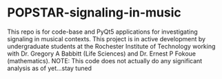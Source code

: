 # POPSTAR-signaling-in-music
This repo is for code-base and PyQt5 applications for investigating signaling in musical contexts.
This project is in active development by undergraduate students at the Rochester Institute of Technology working with Dr. Gregory A Babbitt (Life Sciences) and Dr. Ernest P Fokoue (mathematics).
NOTE: This code does not actually do any significant analysis as of yet...stay tuned
